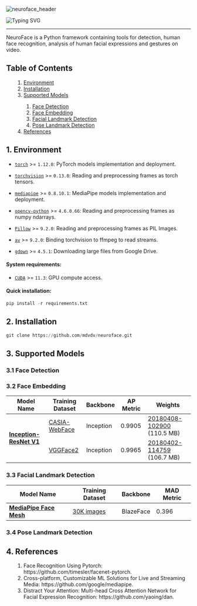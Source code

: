 ![neuroface_header](https://user-images.githubusercontent.com/83948828/178101505-a6654269-c692-41f1-b508-9ff51068fd3f.jpg)

![Typing SVG](https://readme-typing-svg.herokuapp.com?size=100&color=BBBBBB&center=true&vCenter=true&width=1875&height=100&lines=NeuroFace)

---

NeuroFace is a Python framework containing tools for detection, human face recognition, analysis of human facial expressions and gestures on video.

<a name='000'></a>
<h2>Table of Contents</h2>

<ul>
    <ol type='1'>
        <li><a href='#001'>Environment</a></li>
        <li><a href='#002'>Installation</a></li>
        <li><a href='#003'>Supported Models</a></li>
        <ol type='1'>
            <li><a href='#031'>Face Detection</a></li>
            <li><a href='#032'>Face Embedding</a></li>
            <li><a href='#033'>Facial Landmark Detection</a></li>
            <li><a href='#034'>Pose Landmark Detection</a></li>
        </ol>
        <li><a href='#004'>References</a></li>
    </ol>
</ul>

<a name='001'></a>
<h2>1. Environment</h2>

- [`torch`](https://github.com/pytorch/pytorch) >= `1.12.0`: PyTorch models implementation and deployment.

- [`torchvision`](https://github.com/pytorch/vision) >= `0.13.0`: Reading and preprocessing frames as torch tensors.

- [`mediapipe`](https://github.com/google/mediapipe) >= `0.8.10.1`: MediaPipe models implementation and deployment.

- [`opencv-python`](https://github.com/opencv/opencv-python) >= `4.6.0.66`: Reading and preprocessing frames as numpy ndarrays.

- [`Pillow`](https://github.com/python-pillow/Pillow) >= `9.2.0`: Reading and preprocessing frames as PIL Images.

- [`av`](https://github.com/PyAV-Org/PyAV) >= `9.2.0`: Binding torchvision to ffmpeg to read streams.

- [`gdown`](https://github.com/wkentaro/gdown) >= `4.5.1`: Downloading large files from Google Drive.

<h4>System requirements:</h4>

- [`CUDA`](https://developer.nvidia.com/cuda-downloads) >= `11.3`: GPU compute access.

<h4>Quick installation:</h4>

```python
pip install -r requirements.txt
```

<a name='002'></a>
<h2>2. Installation</h2>

```python
git clone https://github.com/mdvdv/neuroface.git
```

<a name='003'></a>
<h2>3. Supported Models</h2>

<a name='031'></a>
<h3>3.1 Face Detection</h3>

<a name='032'></a>
<h3>3.2 Face Embedding</h3>

<table>
  <thead>
    <tr>
      <th>Model Name</th>
      <th>Training Dataset</th>
      <th>Backbone</th>
      <th>AP Metric</th>
      <th>Weights</th>
    </tr>
  </thead>
  <tbody>
    <tr>
      <td rowspan='2'><b><a href='https://github.com/mdvdv/neuroface/blob/main/neuroface/face/comparison/inception_resnet_v1.py'>Inception-ResNet V1</a></b></td>
      <td><a href='https://arxiv.org/pdf/1411.7923'>CASIA-WebFace</a></td>
      <td>Inception</td>
      <td>0.9905</td>
      <td><a href='https://drive.google.com/uc?export=view&id=1rgLytxUaOUrtjpxCl-mQFGYdUfSWgQCo'>20180408-102900</a> (110.5 MB)</td>
    </tr>
    <tr>
      <td><a href='http://www.robots.ox.ac.uk/~vgg/publications/2018/Cao18/cao18.pdf'>VGGFace2</a></td>
      <td>Inception</td>
      <td>0.9965</td>
      <td><a href='https://drive.google.com/uc?export=view&id=1P4OqfwcUXXuycmow_Fb8EXqQk5E7-H5E'>20180402-114759</a> (106.7 MB)</td>
    </tr>
  </tbody>
</table>

<a name='033'></a>
<h3>3.3 Facial Landmark Detection</h3>

<table>
  <thead>
    <tr>
      <th>Model Name</th>
      <th>Training Dataset</th>
      <th>Backbone</th>
      <th>MAD Metric</th>
    </tr>
  </thead>
  <tbody>
    <tr>
      <td rowspan='2'><b><a href='hthttps://github.com/mdvdv/neuroface/blob/main/neuroface/landmarks/face_mesh.py'>MediaPipe Face Mesh</a></b></td>
      <td><a href='https://arxiv.org/pdf/1907.06724'>30K images</a></td>
      <td>BlazeFace</td>
      <td>0.396</td>
    </tr>
  </tbody>
</table>

<a name='034'></a>
<h3>3.4 Pose Landmark Detection</h3>

<a name='004'></a>
<h2>4. References</h2>

<ul>
    <ol type='1'>
        <li>Face Recognition Using Pytorch: https://github.com/timesler/facenet-pytorch.</a></li>
        <li>Cross-platform, Customizable ML Solutions for Live and Streaming Media: https://github.com/google/mediapipe.</a></li>
        <li>Distract Your Attention: Multi-head Cross Attention Network for Facial Expression Recognition: https://github.com/yaoing/dan.</a></li>
    </ol>
</ul>
